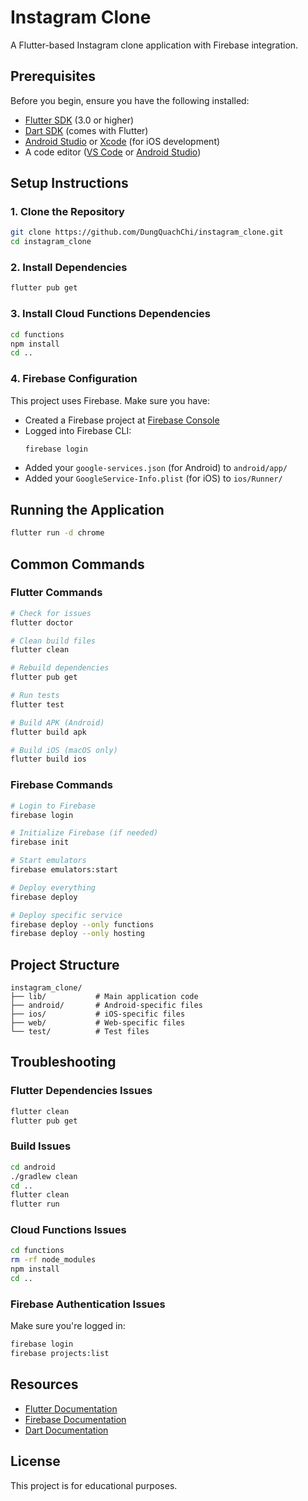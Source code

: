 # Instagram Clone

A Flutter-based Instagram clone application with Firebase integration.

## Prerequisites

Before you begin, ensure you have the following installed:
- [Flutter SDK](https://docs.flutter.dev/get-started/install) (3.0 or higher)
- [Dart SDK](https://dart.dev/get-dart) (comes with Flutter)
- [Android Studio](https://developer.android.com/studio) or [Xcode](https://developer.apple.com/xcode/) (for iOS development)
- A code editor ([VS Code](https://code.visualstudio.com/) or [Android Studio](https://developer.android.com/studio))

## Setup Instructions

### 1. Clone the Repository

```bash
git clone https://github.com/DungQuachChi/instagram_clone.git
cd instagram_clone
```

### 2. Install Dependencies

```bash
flutter pub get
```

### 3. Install Cloud Functions Dependencies

```bash
cd functions
npm install
cd ..
```

### 4. Firebase Configuration

This project uses Firebase. Make sure you have:
- Created a Firebase project at [Firebase Console](https://console.firebase.google.com/)
- Logged into Firebase CLI:
  ```bash
  firebase login
  ```
- Added your `google-services.json` (for Android) to `android/app/`
- Added your `GoogleService-Info.plist` (for iOS) to `ios/Runner/`

## Running the Application
```bash
flutter run -d chrome
```

## Common Commands

### Flutter Commands
```bash
# Check for issues
flutter doctor

# Clean build files
flutter clean

# Rebuild dependencies
flutter pub get

# Run tests
flutter test

# Build APK (Android)
flutter build apk

# Build iOS (macOS only)
flutter build ios
```

### Firebase Commands
```bash
# Login to Firebase
firebase login

# Initialize Firebase (if needed)
firebase init

# Start emulators
firebase emulators:start

# Deploy everything
firebase deploy

# Deploy specific service
firebase deploy --only functions
firebase deploy --only hosting
```

## Project Structure

```
instagram_clone/
├── lib/           # Main application code
├── android/       # Android-specific files
├── ios/           # iOS-specific files
├── web/           # Web-specific files
└── test/          # Test files
```

## Troubleshooting

### Flutter Dependencies Issues
```bash
flutter clean
flutter pub get
```

### Build Issues
```bash
cd android
./gradlew clean
cd ..
flutter clean
flutter run
```

### Cloud Functions Issues
```bash
cd functions
rm -rf node_modules
npm install
cd ..
```

### Firebase Authentication Issues
Make sure you're logged in:
```bash
firebase login
firebase projects:list
```

## Resources

- [Flutter Documentation](https://docs.flutter.dev/)
- [Firebase Documentation](https://firebase.google.com/docs)
- [Dart Documentation](https://dart.dev/guides)

## License

This project is for educational purposes.
